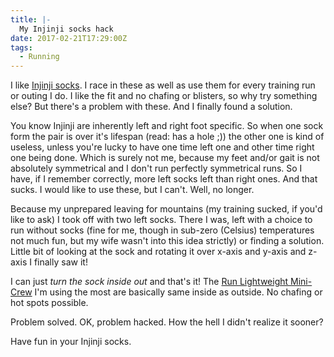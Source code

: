 ```yaml
---
title: |-
  My Injinji socks hack
date: 2017-02-21T17:29:00Z
tags:
  - Running
---
```

I like [Injinji socks][1]. I race in these as well as use them for every training run or outing I do. I like the fit and no chafing or blisters, so why try something else? But there's a problem with these. And I finally found a solution.

<!-- excerpt -->

You know Injinji are inherently left and right foot specific. So when one sock form the pair is over it's lifespan (read: has a hole ;)) the other one is kind of useless, unless you're lucky to have one time left one and other time right one being done. Which is surely not me, because my feet and/or gait is not absolutely symmetrical and I don't run perfectly symmetrical runs. So I have, if I remember correctly, more left socks left than right ones. And that sucks. I would like to use these, but I can't. Well, no longer.

Because my unprepared leaving for mountains (my training sucked, if you'd like to ask) I took off with two left socks. There I was, left with a choice to run without socks (fine for me, though in sub-zero (Celsius) temperatures not much fun, but my wife wasn't into this idea strictly) or finding a solution. Little bit of looking at the sock and rotating it over x-axis and y-axis and z-axis I finally saw it!

I can just _turn the sock inside out_ and that's it! The [Run Lightweight Mini-Crew][2] I'm using the most are basically same inside as outside. No chafing or hot spots possible. 

Problem solved. OK, problem hacked. How the hell I didn't realize it sooner?

Have fun in your Injinji socks.

[1]: http://www.injinji.com/
[2]: http://www.injinji.com/run-lightweight-mini-crew.html